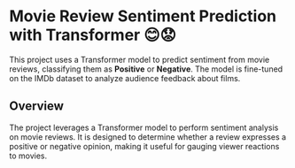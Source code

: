 # Movie Review Sentiment Prediction with Transformer 😊😟
This project uses a Transformer model to predict sentiment from movie reviews, classifying them as **Positive** or **Negative**. The model is fine-tuned on the IMDb dataset to analyze audience feedback about films.
## Overview
The project leverages a Transformer model to perform sentiment analysis on movie reviews. It is designed to determine whether a review expresses a positive or negative opinion, making it useful for gauging viewer reactions to movies.
